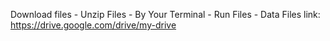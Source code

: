 Download files - Unzip Files - By Your Terminal - Run Files - Data Files link: https://drive.google.com/drive/my-drive
